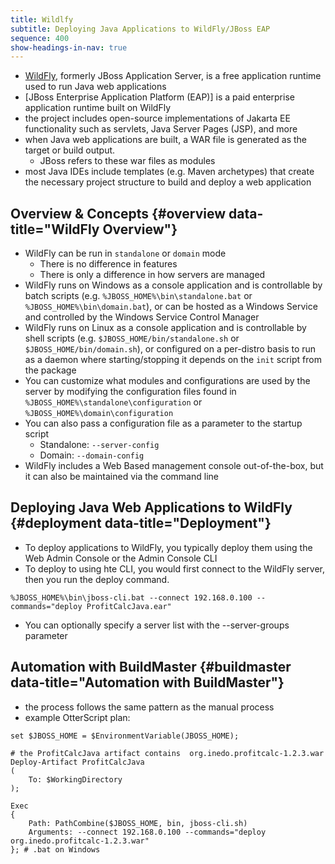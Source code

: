 ```yaml
---
title: Wildlfy
subtitle: Deploying Java Applications to WildFly/JBoss EAP
sequence: 400
show-headings-in-nav: true
---
```


- [WildFly](https://wildfly.org), formerly JBoss Application Server, is a free application runtime used to run Java web applications
- [JBoss Enterprise Application Platform (EAP)] is a paid enterprise application runtime built on WildFly
- the project includes open-source implementations of Jakarta EE functionality such as servlets, Java Server Pages (JSP), and more
- when Java web applications are built, a WAR file is generated as the target or build output.
  - JBoss refers to these war files as modules
- most Java IDEs include templates (e.g. Maven archetypes) that create the necessary project structure to build and deploy a web application

## Overview & Concepts {#overview data-title="WildFly Overview"}

- WildFly can be run in `standalone` or `domain` mode
  - There is no difference in features
  - There is only a difference in how servers are managed
- WildFly runs on Windows as a console application and is controllable by batch scripts (e.g. `%JBOSS_HOME%\bin\standalone.bat` or `%JBOSS_HOME%\bin\domain.bat`), or can be hosted as a Windows Service and controlled by the Windows Service Control Manager
- WildFly runs on Linux as a console application and is controllable by shell scripts (e.g. `$JBOSS_HOME/bin/standalone.sh` or `$JBOSS_HOME/bin/domain.sh`), or configured on a per-distro basis to run as a daemon where starting/stopping it depends on the `init` script from the package
- You can customize what modules and configurations are used by the server by modifying the configuration files found in `%JBOSS_HOME%\standalone\configuration` or `%JBOSS_HOME%\domain\configuration`
- You can also pass a configuration file as a parameter to the startup script
  - Standalone: `--server-config`
  - Domain: `--domain-config`
- WildFly includes a Web Based management console out-of-the-box, but it can also be maintained via the command line

## Deploying Java Web Applications to WildFly {#deployment data-title="Deployment"}

- To deploy applications to WildFly, you typically deploy them using the Web Admin Console or the Admin Console CLI
- To deploy to using hte CLI, you would first connect to the WildFly server, then you run the deploy command.

```
%JBOSS_HOME%\bin\jboss-cli.bat --connect 192.168.0.100 --commands="deploy ProfitCalcJava.ear"
```

- You can optionally specify a server list with the --server-groups parameter

## Automation with BuildMaster {#buildmaster data-title="Automation with BuildMaster"}

- the process follows the same pattern as the manual process
- example OtterScript plan:
```
set $JBOSS_HOME = $EnvironmentVariable(JBOSS_HOME);

# the ProfitCalcJava artifact contains  org.inedo.profitcalc-1.2.3.war
Deploy-Artifact ProfitCalcJava
(
    To: $WorkingDirectory
);

Exec
{
    Path: PathCombine($JBOSS_HOME, bin, jboss-cli.sh)
    Arguments: --connect 192.168.0.100 --commands="deploy org.inedo.profitcalc-1.2.3.war"
}; # .bat on Windows
```

